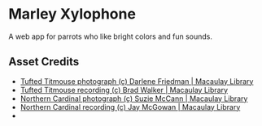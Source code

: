 # Marley Xylophone

A web app for parrots who like bright colors and fun sounds.




## Asset Credits

- [Tufted Titmouse photograph (c) Darlene Friedman | Macaulay Library](https://macaulaylibrary.org/asset/84467431)
- [Tufted Titmouse recording (c) Brad Walker | Macaulay Library](https://macaulaylibrary.org/asset/96336351)
- [Northern Cardinal photograph (c) Suzie McCann | Macaulay Library](https://macaulaylibrary.org/asset/257386271)
- [Northern Cardinal recording (c) Jay McGowan | Macaulay Library](https://macaulaylibrary.org/asset/96661961)
- 


